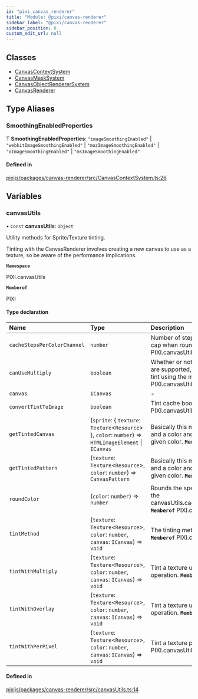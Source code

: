 ```yaml
---
id: "pixi_canvas_renderer"
title: "Module: @pixi/canvas-renderer"
sidebar_label: "@pixi/canvas-renderer"
sidebar_position: 0
custom_edit_url: null
---
```


## Classes

- [CanvasContextSystem](../classes/pixi_canvas_renderer.CanvasContextSystem.md)
- [CanvasMaskSystem](../classes/pixi_canvas_renderer.CanvasMaskSystem.md)
- [CanvasObjectRendererSystem](../classes/pixi_canvas_renderer.CanvasObjectRendererSystem.md)
- [CanvasRenderer](../classes/pixi_canvas_renderer.CanvasRenderer.md)

## Type Aliases

### SmoothingEnabledProperties

Ƭ **SmoothingEnabledProperties**: ``"imageSmoothingEnabled"`` \| ``"webkitImageSmoothingEnabled"`` \| ``"mozImageSmoothingEnabled"`` \| ``"oImageSmoothingEnabled"`` \| ``"msImageSmoothingEnabled"``

#### Defined in

[pixijs/packages/canvas-renderer/src/CanvasContextSystem.ts:26](https://github.com/pixijs/pixijs/blob/2194fe5c5/packages/canvas-renderer/src/CanvasContextSystem.ts#L26)

## Variables

### canvasUtils

• `Const` **canvasUtils**: `Object`

Utility methods for Sprite/Texture tinting.

Tinting with the CanvasRenderer involves creating a new canvas to use as a texture,
so be aware of the performance implications.

**`Namespace`**

PIXI.canvasUtils

**`Memberof`**

PIXI

#### Type declaration

| Name | Type | Description |
| :------ | :------ | :------ |
| `cacheStepsPerColorChannel` | `number` | Number of steps which will be used as a cap when rounding colors. **`Memberof`** PIXI.canvasUtils |
| `canUseMultiply` | `boolean` | Whether or not the Canvas BlendModes are supported, consequently the ability to tint using the multiply method. **`Memberof`** PIXI.canvasUtils |
| `canvas` | `ICanvas` | - |
| `convertTintToImage` | `boolean` | Tint cache boolean flag. **`Memberof`** PIXI.canvasUtils |
| `getTintedCanvas` | (`sprite`: { `texture`: `Texture`<`Resource`\>  }, `color`: `number`) => `HTMLImageElement` \| `ICanvas` | Basically this method just needs a sprite and a color and tints the sprite with the given color. **`Memberof`** PIXI.canvasUtils |
| `getTintedPattern` | (`texture`: `Texture`<`Resource`\>, `color`: `number`) => `CanvasPattern` | Basically this method just needs a sprite and a color and tints the sprite with the given color. **`Memberof`** PIXI.canvasUtils |
| `roundColor` | (`color`: `number`) => `number` | Rounds the specified color according to the canvasUtils.cacheStepsPerColorChannel. **`Memberof`** PIXI.canvasUtils |
| `tintMethod` | (`texture`: `Texture`<`Resource`\>, `color`: `number`, `canvas`: `ICanvas`) => `void` | The tinting method that will be used. **`Memberof`** PIXI.canvasUtils |
| `tintWithMultiply` | (`texture`: `Texture`<`Resource`\>, `color`: `number`, `canvas`: `ICanvas`) => `void` | Tint a texture using the 'multiply' operation. **`Memberof`** PIXI.canvasUtils |
| `tintWithOverlay` | (`texture`: `Texture`<`Resource`\>, `color`: `number`, `canvas`: `ICanvas`) => `void` | Tint a texture using the 'overlay' operation. **`Memberof`** PIXI.canvasUtils |
| `tintWithPerPixel` | (`texture`: `Texture`<`Resource`\>, `color`: `number`, `canvas`: `ICanvas`) => `void` | Tint a texture pixel per pixel. **`Memberof`** PIXI.canvasUtils |

#### Defined in

[pixijs/packages/canvas-renderer/src/canvasUtils.ts:14](https://github.com/pixijs/pixijs/blob/2194fe5c5/packages/canvas-renderer/src/canvasUtils.ts#L14)
